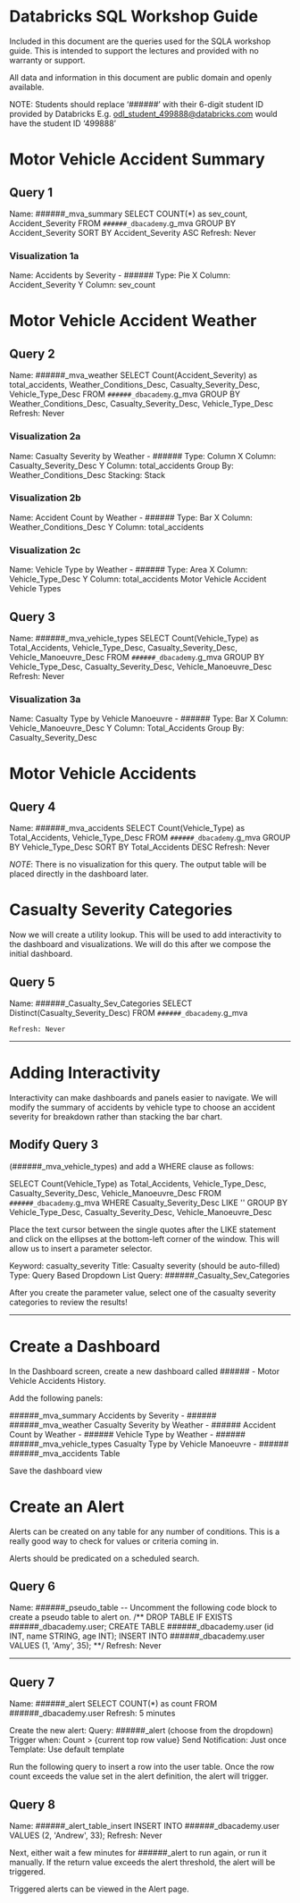 # Databricks SQL Workshop Guide

Included in this document are the queries used for the SQLA workshop guide. This is intended to support the lectures and provided with no warranty or support.

All data and information in this document are public domain and openly available.

NOTE: Students should replace ‘######’ with their 6-digit student ID provided by Databricks
E.g. odl_student_499888@databricks.com would have the student ID ‘499888’

# Motor Vehicle Accident Summary
## Query 1
Name: ######_mva_summary
	SELECT COUNT(*) as sev_count, Accident_Severity
FROM `######_dbacademy`.g_mva
GROUP BY Accident_Severity
SORT BY Accident_Severity ASC
	Refresh: Never

### Visualization 1a
Name: Accidents by Severity - ######
	Type: Pie
	X Column: Accident_Severity
	Y Column: sev_count

# Motor Vehicle Accident Weather

## Query 2
Name: ######_mva_weather
	SELECT Count(Accident_Severity) as total_accidents, 
    Weather_Conditions_Desc, 
    Casualty_Severity_Desc, 
    Vehicle_Type_Desc
FROM `######_dbacademy`.g_mva
GROUP BY Weather_Conditions_Desc, 
    Casualty_Severity_Desc, 
    Vehicle_Type_Desc
	Refresh: Never

### Visualization 2a
Name: Casualty Severity by Weather - ######
	Type: Column
	X Column: Casualty_Severity_Desc
	Y Column: total_accidents
	Group By: Weather_Conditions_Desc
	Stacking: Stack

### Visualization 2b
Name: Accident Count by Weather - ######
	Type: Bar
	X Column: Weather_Conditions_Desc
	Y Column: total_accidents	

### Visualization 2c
Name: Vehicle Type by Weather - ######
	Type: Area
	X Column: Vehicle_Type_Desc
	Y Column: total_accidents
	Motor Vehicle Accident Vehicle Types

## Query 3
Name: ######_mva_vehicle_types
	SELECT Count(Vehicle_Type) as Total_Accidents,
    Vehicle_Type_Desc,
    Casualty_Severity_Desc,
    Vehicle_Manoeuvre_Desc
FROM `######_dbacademy`.g_mva
GROUP BY Vehicle_Type_Desc,
    Casualty_Severity_Desc,
    Vehicle_Manoeuvre_Desc
	Refresh: Never
	
### Visualization 3a
Name: Casualty Type by Vehicle Manoeuvre - ######
	Type: Bar
	X Column: Vehicle_Manoeuvre_Desc
	Y Column: Total_Accidents
	Group By: Casualty_Severity_Desc

# Motor Vehicle Accidents

## Query 4
Name: ######_mva_accidents
	SELECT Count(Vehicle_Type) as Total_Accidents,
    Vehicle_Type_Desc
FROM `######_dbacademy`.g_mva
GROUP BY Vehicle_Type_Desc
SORT BY Total_Accidents DESC
	Refresh: Never

*NOTE*: There is no visualization for this query. The output table will be placed directly in the dashboard later.

# Casualty Severity Categories

Now we will create a utility lookup. This will be used to add interactivity to the dashboard and visualizations. We will do this after we compose the initial dashboard.

## Query 5
Name: ######_Casualty_Sev_Categories
	SELECT Distinct(Casualty_Severity_Desc)
FROM `######_dbacademy`.g_mva 

	Refresh: Never

_______________
# Adding Interactivity
Interactivity can make dashboards and panels easier to navigate. We will modify the summary of accidents by vehicle type to choose an accident severity for breakdown rather than stacking the bar chart.

## Modify Query 3 
(######_mva_vehicle_types) and add a WHERE clause as follows:

SELECT Count(Vehicle_Type) as Total_Accidents,
    Vehicle_Type_Desc,
    Casualty_Severity_Desc,
    Vehicle_Manoeuvre_Desc
FROM `######_dbacademy`.g_mva
WHERE Casualty_Severity_Desc LIKE ''
GROUP BY Vehicle_Type_Desc,
    Casualty_Severity_Desc,
    Vehicle_Manoeuvre_Desc
	
Place the text cursor between the single quotes after the LIKE statement and click on the ellipses at the bottom-left corner of the window. This will allow us to insert a parameter selector.

Keyword: casualty_severity
	Title: Casualty severity (should be auto-filled)
	Type: Query Based Dropdown List
	Query: ######_Casualty_Sev_Categories
	
After you create the parameter value, select one of the casualty severity categories to review the results!

________________
# Create a Dashboard
In the Dashboard screen, create a new dashboard called ###### - Motor Vehicle Accidents History.

Add the following panels:

######_mva_summary
	Accidents by Severity - ######
	######_mva_weather
	Casualty Severity by Weather - ######
Accident Count by Weather - ######
Vehicle Type by Weather - ######
	######_mva_vehicle_types
	Casualty Type by Vehicle Manoeuvre - ######
	######_mva_accidents
	Table

Save the dashboard view
# Create an Alert
Alerts can be created on any table for any number of conditions. This is a really good way to check for values or criteria coming in.

Alerts should be predicated on a scheduled search.

## Query 6
Name: ######_pseudo_table
	-- Uncomment the following code block to create a pseudo table to alert on.
/**
DROP TABLE IF EXISTS ######_dbacademy.user;
CREATE TABLE ######_dbacademy.user (id INT, name STRING, age INT);
INSERT INTO ######_dbacademy.user VALUES (1, 'Amy', 35);
**/
	Refresh: Never
________________

## Query 7
Name: ######_alert
	SELECT COUNT(*) as count
FROM ######_dbacademy.user
	Refresh: 5 minutes
	
Create the new alert:
Query: ######_alert (choose from the dropdown)
	Trigger when: Count > {current top row value}
	Send Notification: Just once
	Template: Use default template

Run the following query to insert a row into the user table. Once the row count exceeds the value set in the alert definition, the alert will trigger.

## Query 8
Name: ######_alert_table_insert
	INSERT INTO ######_dbacademy.user VALUES (2, 'Andrew', 33);
	Refresh: Never

Next, either wait a few minutes for ######_alert to run again, or run it manually. If the return value exceeds the alert threshold, the alert will be triggered.

Triggered alerts can be viewed in the Alert page.